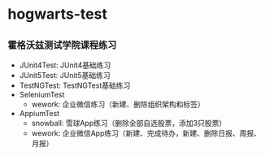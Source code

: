 # hogwarts-test
## `霍格沃兹测试学院课程练习`

- JUnit4Test: JUnit4基础练习
- JUnit5Test: JUnit5基础练习
- TestNGTest: TestNGTest基础练习
- SeleniumTest
    - wework: 企业微信练习（新建、删除组织架构和标签）
- AppiumTest
    - snowball: 雪球App练习（删除全部自选股票，添加3只股票）
    - wework: 企业微信App练习（新建、完成待办，新建、删除日报、周报、月报）
